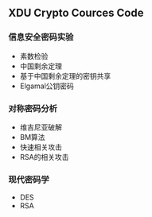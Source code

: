## XDU Crypto Cources Code
### 信息安全密码实验
- 素数检验
- 中国剩余定理
- 基于中国剩余定理的密钥共享
- Elgamal公钥密码

### 对称密码分析
- 维吉尼亚破解
- BM算法
- 快速相关攻击
- RSA的相关攻击

### 现代密码学

- DES
- RSA


